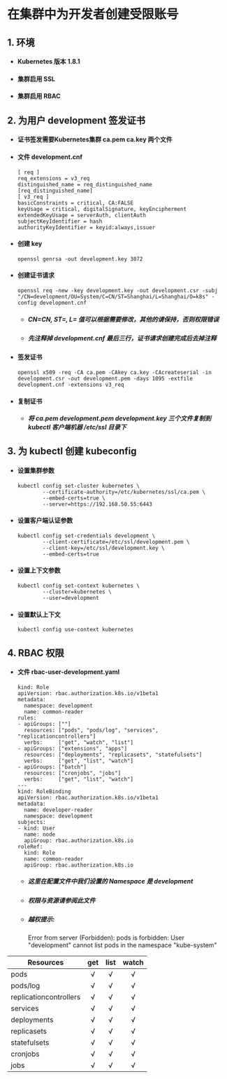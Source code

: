 # 在集群中为开发者创建受限账号

## 1. 环境

- #### Kubernetes 版本 1.8.1
- #### 集群启用 SSL
- #### 集群启用 RBAC

## 2. 为用户 development 签发证书
- #### 证书签发需要Kubernetes集群 ca.pem ca.key 两个文件
- #### 文件 development.cnf

      [ req ]
      req_extensions = v3_req
      distinguished_name = req_distinguished_name
      [req_distinguished_name]
      [ v3_req ]
      basicConstraints = critical, CA:FALSE
      keyUsage = critical, digitalSignature, keyEncipherment
      extendedKeyUsage = serverAuth, clientAuth
      subjectKeyIdentifier = hash
      authorityKeyIdentifier = keyid:always,issuer

- #### 创建 key

      openssl genrsa -out development.key 3072

- #### 创建证书请求  

      openssl req -new -key development.key -out development.csr -subj "/CN=development/OU=System/C=CN/ST=Shanghai/L=Shanghai/O=k8s" -config development.cnf

  - ##### CN=CN, ST=, L= 值可以根据需要修改，其他的请保持，否则权限错误
  - ##### 先注释掉 development.cnf 最后三行，证书请求创建完成后去掉注释

- #### 签发证书

      openssl x509 -req -CA ca.pem -CAkey ca.key -CAcreateserial -in development.csr -out development.pem -days 1095 -extfile development.cnf -extensions v3_req

- #### 复制证书
  - ##### 将 ca.pem development.pem development.key 三个文件复制到 kubectl 客户端机器 /etc/ssl 目录下


## 3. 为 kubectl 创建 kubeconfig

- #### 设置集群参数

      kubectl config set-cluster kubernetes \
              --certificate-authority=/etc/kubernetes/ssl/ca.pem \
              --embed-certs=true \
              --server=https://192.168.50.55:6443

- #### 设置客户端认证参数

      kubectl config set-credentials development \
              --client-certificate=/etc/ssl/development.pem \
              --client-key=/etc/ssl/development.key \
              --embed-certs=true

- #### 设置上下文参数

      kubectl config set-context kubernetes \
              --cluster=kubernetes \
              --user=development

- #### 设置默认上下文

      kubectl config use-context kubernetes

## 4. RBAC 权限

- #### 文件 rbac-user-development.yaml

      kind: Role
      apiVersion: rbac.authorization.k8s.io/v1beta1
      metadata:
        namespace: development
        name: common-reader
      rules:
      - apiGroups: [""]
        resources: ["pods", "pods/log", "services", "replicationcontrollers"]
        verbs:     ["get", "watch", "list"]
      - apiGroups: ["extensions", "apps"]
        resources: ["deployments", "replicasets", "statefulsets"]
        verbs:     ["get", "list", "watch"]
      - apiGroups: ["batch"]
        resources: ["cronjobs", "jobs"]
        verbs:     ["get", "list", "watch"]
      ---
      kind: RoleBinding
      apiVersion: rbac.authorization.k8s.io/v1beta1
      metadata:
        name: developer-reader
        namespace: development
      subjects:
      - kind: User
        name: node
        apiGroup: rbac.authorization.k8s.io
      roleRef:
        kind: Role
        name: common-reader
        apiGroup: rbac.authorization.k8s.io

  - ##### 这里在配置文件中我们设置的 Namespace 是 development
  - ##### 权限与资源请参阅此文件
  - ##### 越权提示:

      Error from server (Forbidden): pods is forbidden: User "development" cannot list pods in the namespace "kube-system"

| Resources               | get   | list  | watch |
| --                      | :---: | :---: | :---: |
| pods                    | √     | √     | √     |
| pods/log                | √     | √     | √     |
| replicationcontrollers  | √     | √     | √     |
| services                | √     | √     | √     |
| deployments             | √     | √     | √     |
| replicasets             | √     | √     | √     |
| statefulsets            | √     | √     | √     |
| cronjobs                | √     | √     | √     |
| jobs                    | √     | √     | √     |
